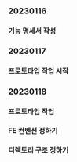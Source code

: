 ### 20230116
#### 기능 명세서 작성

### 20230117
#### 프로토타입 작업 시작

### 20230118
#### 프로토타입 작업
#### FE 컨벤션 정하기
#### 디렉토리 구조 정하기
